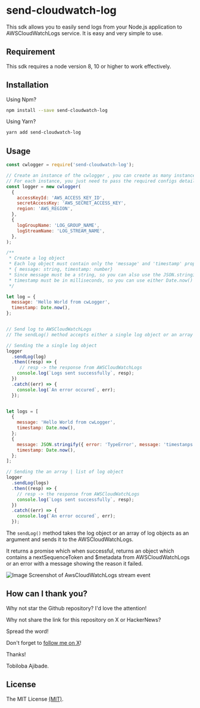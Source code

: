 # send-cloudwatch-log

This sdk allows you to easily send logs from your Node.js application to
AWSCloudWatchLogs service. It is easy and very simple to use.

## Requirement

This sdk requires a node version 8, 10 or higher to work effectively.

## Installation

Using Npm?

```sh
npm install --save send-cloudwatch-log
```

Using Yarn?

```sh
yarn add send-cloudwatch-log
```

## Usage

```js
const cwlogger = require('send-cloudwatch-log');

// Create an instance of the cwlogger , you can create as many instance as you want.
// For each instance, you just need to pass the required configs details as seen in the example below:
const logger = new cwlogger(
  {
    accessKeyId: 'AWS_ACCESS_KEY_ID',
    secretAccessKey: 'AWS_SECRET_ACCESS_KEY',
    region: 'AWS_REGION',
  },
  {
    logGroupName: 'LOG_GROUP_NAME',
    logStreamName: 'LOG_STREAM_NAME',
  },
);

/**
 * Create a log object
 * Each log object must contain only the 'message' and 'timestamp' properties.
 * { message: string, timestamp: number}
 * Since message must be a string, so you can also use the JSON.stringify() method to wrap objects as a string
 * timestamp must be in milliseconds, so you can use either Date.now() or new Date().getTime();
 */

let log = {
  message: 'Hello World from cwLogger',
  timestamp: Date.now(),
};


// Send log to AWSCloudWatchLogs
// The sendLog() method accepts either a single log object or an array of log objects.

// Sending the a single log object
logger
  .sendLog(log)
  .then((resp) => {
     // resp -> the response from AWSCloudWatchLogs
    console.log(`Logs sent successfully`, resp);
  })
  .catch((err) => {
    console.log(`An error occured`, err);
  });


let logs = [
  {
    message: 'Hello World from cwLogger',
    timestamp: Date.now(),
  };
  {
    message: JSON.stringify({ error: 'TypeError', message: 'timestanps must be a number'}),
    timestamp: Date.now(),
  };
];

// Sending the an array | list of log object
logger
  .sendLog(logs)
  .then((resp) => {
    // resp -> the response from AWSCloudWatchLogs
    console.log(`Logs sent successfully`, resp);
  })
  .catch((err) => {
    console.log(`An error occured`, err);
  });
```

The `sendLog()` method takes the log object or an array of log objects as an
argument and sends it to the AWSCloudWatchLogs.

It returns a promise which when successful, returns an object which contains a
nextSequenceToken and $metadata from AWSCloudWatchLogs or an error with a
message showing the reason it failed.

![Image Screenshot of AwsCloudWatchLogs stream event](https://res.cloudinary.com/dahn8uiyc/image/upload/v1642677223/logger_baqit9.png)

## How can I thank you?

Why not star the Github repository? I'd love the attention!

Why not share the link for this repository on X or HackerNews?

Spread the word!

Don't forget to [follow me on X](https://x.com/oxwware)!

Thanks!

Tobiloba Ajibade.

## License

The MIT License [(MIT)]("https://mit-license.org/).
